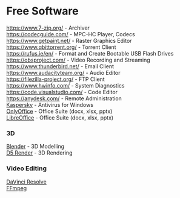 # Free Software
https://www.7-zip.org/ - Archiver\
https://codecguide.com/ - MPC-HC Player, Codecs\
https://www.getpaint.net/ - Raster Graphics Editor\
https://www.qbittorrent.org/ - Torrent Client\
https://rufus.ie/en/ - Format and Create Bootable USB Flash Drives\
https://obsproject.com/ - Video Recording and Streaming\
https://www.thunderbird.net/ - Email Client\
https://www.audacityteam.org/ - Audio Editor\
https://filezilla-project.org/ - FTP Client\
https://www.hwinfo.com/ - System Diagnostics\
https://code.visualstudio.com/ - Code Editor\
https://anydesk.com/ - Remote Administration\
[Kaspersky](https://www.kaspersky.com/downloads/free-antivirus) - Antivirus for Windows\
[OnlyOffice](https://www.onlyoffice.com/download-desktop.aspx) - Office Suite (docx, xlsx, pptx)\
[LibreOffice](https://www.libreoffice.org/) - Office Suite (docx, xlsx, pptx)

### 3D
[Blender](https://www.blender.org/) - 3D Modelling\
[D5 Render](https://www.d5render.com/) - 3D Rendering

### Video Editing
[DaVinci Resolve](https://www.blackmagicdesign.com/products/davinciresolve)\
[FFmpeg](https://www.ffmpeg.org/)